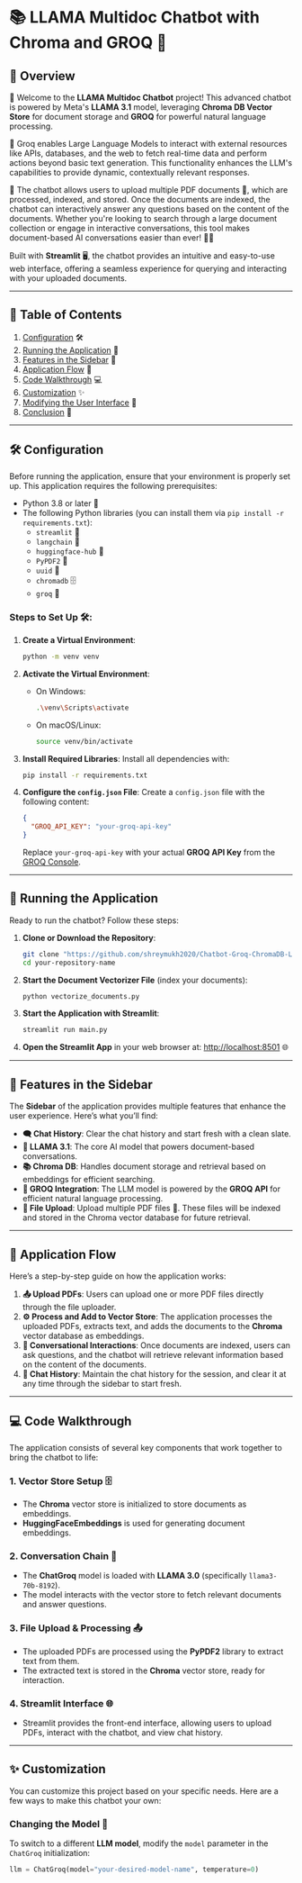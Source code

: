 # 📚 LLAMA Multidoc Chatbot with Chroma and GROQ 🤖

## 📝 Overview 

🚀 Welcome to the **LLAMA Multidoc Chatbot** project! This advanced chatbot is powered by Meta's **LLAMA 3.1** model, leveraging **Chroma DB Vector Store** for document storage and **GROQ** for powerful natural language processing. 

🚀 Groq enables Large Language Models to interact with external resources like APIs, databases, and the web to fetch real-time data and perform actions beyond basic text generation. This functionality enhances the LLM's capabilities to provide dynamic, contextually relevant responses.

🚀 The chatbot allows users to upload multiple PDF documents 📄, which are processed, indexed, and stored. Once the documents are indexed, the chatbot can interactively answer any questions based on the content of the documents. Whether you're looking to search through a large document collection or engage in interactive conversations, this tool makes document-based AI conversations easier than ever! 🧠💬

Built with **Streamlit** 🖥️, the chatbot provides an intuitive and easy-to-use web interface, offering a seamless experience for querying and interacting with your uploaded documents.

---

## 📝 Table of Contents

1. [Configuration](#configuration) 🛠️
2. [Running the Application](#running-the-application) 🚀
3. [Features in the Sidebar](#features-in-the-sidebar) 🔧
4. [Application Flow](#application-flow) 🔄
5. [Code Walkthrough](#code-walkthrough) 💻
6. [Customization](#customization) ✨
7. [Modifying the User Interface](#modifying-the-user-interface) 🎨
8. [Conclusion](#conclusion) 🎉

---

## 🛠️ Configuration

Before running the application, ensure that your environment is properly set up. This application requires the following prerequisites:

- Python 3.8 or later 🐍
- The following Python libraries (you can install them via `pip install -r requirements.txt`):
  - `streamlit` 🌊
  - `langchain` 🔗
  - `huggingface-hub` 🤗
  - `PyPDF2` 📄
  - `uuid` 🔢
  - `chromadb` 🗄️
  - `groq` 🧠

### Steps to Set Up 🛠️:

1. **Create a Virtual Environment**:
    ```bash
    python -m venv venv
    ```

2. **Activate the Virtual Environment**:
    - On Windows:
      ```bash
      .\venv\Scripts\activate
      ```
    - On macOS/Linux:
      ```bash
      source venv/bin/activate
      ```

3. **Install Required Libraries**:
    Install all dependencies with:
    ```bash
    pip install -r requirements.txt
    ```

4. **Configure the `config.json` File**:
    Create a `config.json` file with the following content:
    ```json
    {
      "GROQ_API_KEY": "your-groq-api-key"
    }
    ```
    Replace `your-groq-api-key` with your actual **GROQ API Key** from the [GROQ Console](https://console.groq.com).

---

## 🚀 Running the Application

Ready to run the chatbot? Follow these steps:

1. **Clone or Download the Repository**:
    ```bash
    git clone "https://github.com/shreymukh2020/Chatbot-Groq-ChromaDB-LLAMA3.1.git"
    cd your-repository-name
    ```

2. **Start the Document Vectorizer File** (index your documents):
    ```bash
    python vectorize_documents.py
    ```

3. **Start the Application with Streamlit**:
    ```bash
    streamlit run main.py
    ```

4. **Open the Streamlit App** in your web browser at:
    [http://localhost:8501](http://localhost:8501) 🌐

---

## 🔧 Features in the Sidebar

The **Sidebar** of the application provides multiple features that enhance the user experience. Here’s what you’ll find:

- **🗨️ Chat History**: Clear the chat history and start fresh with a clean slate.
- **🤖 LLAMA 3.1**: The core AI model that powers document-based conversations.
- **📚 Chroma DB**: Handles document storage and retrieval based on embeddings for efficient searching.
- **🧠 GROQ Integration**: The LLM model is powered by the **GROQ API** for efficient natural language processing.
- **📂 File Upload**: Upload multiple PDF files 📄. These files will be indexed and stored in the Chroma vector database for future retrieval.

---

## 🔄 Application Flow

Here’s a step-by-step guide on how the application works:

1. **📤 Upload PDFs**: Users can upload one or more PDF files directly through the file uploader.
2. **⚙️ Process and Add to Vector Store**: The application processes the uploaded PDFs, extracts text, and adds the documents to the **Chroma** vector database as embeddings.
3. **💬 Conversational Interactions**: Once documents are indexed, users can ask questions, and the chatbot will retrieve relevant information based on the content of the documents.
4. **🧹 Chat History**: Maintain the chat history for the session, and clear it at any time through the sidebar to start fresh.

---

## 💻 Code Walkthrough

The application consists of several key components that work together to bring the chatbot to life:

### 1. **Vector Store Setup** 🗄️
   - The **Chroma** vector store is initialized to store documents as embeddings.
   - **HuggingFaceEmbeddings** is used for generating document embeddings.

### 2. **Conversation Chain** 🤖
   - The **ChatGroq** model is loaded with **LLAMA 3.0** (specifically `llama3-70b-8192`).
   - The model interacts with the vector store to fetch relevant documents and answer questions.

### 3. **File Upload & Processing** 📤
   - The uploaded PDFs are processed using the **PyPDF2** library to extract text from them.
   - The extracted text is stored in the **Chroma** vector store, ready for interaction.

### 4. **Streamlit Interface** 🌐
   - Streamlit provides the front-end interface, allowing users to upload PDFs, interact with the chatbot, and view chat history.

---

## ✨ Customization

You can customize this project based on your specific needs. Here are a few ways to make this chatbot your own:

### Changing the Model 🧠

To switch to a different **LLM model**, modify the `model` parameter in the `ChatGroq` initialization:

```python
llm = ChatGroq(model="your-desired-model-name", temperature=0)
